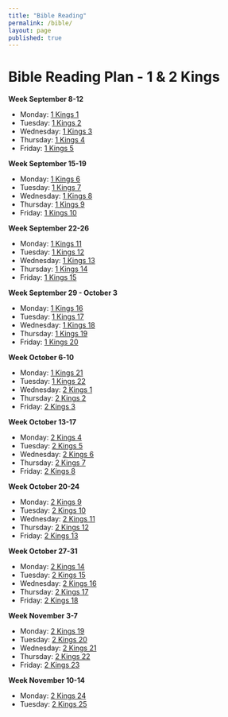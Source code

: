 ```yaml
---
title: "Bible Reading"
permalink: /bible/
layout: page
published: true
---
```


# Bible Reading Plan - 1 & 2 Kings

**Week September 8-12**
- Monday: [1 Kings 1](https://www.esv.org/1+Kings+1/)
- Tuesday: [1 Kings 2](https://www.esv.org/1+Kings+2/)
- Wednesday: [1 Kings 3](https://www.esv.org/1+Kings+3/)
- Thursday: [1 Kings 4](https://www.esv.org/1+Kings+4/)
- Friday: [1 Kings 5](https://www.esv.org/1+Kings+5/)

**Week September 15-19**
- Monday: [1 Kings 6](https://www.esv.org/1+Kings+6/)
- Tuesday: [1 Kings 7](https://www.esv.org/1+Kings+7/)
- Wednesday: [1 Kings 8](https://www.esv.org/1+Kings+8/)
- Thursday: [1 Kings 9](https://www.esv.org/1+Kings+9/)
- Friday: [1 Kings 10](https://www.esv.org/1+Kings+10/)

**Week September 22-26**
- Monday: [1 Kings 11](https://www.esv.org/1+Kings+11/)
- Tuesday: [1 Kings 12](https://www.esv.org/1+Kings+12/)
- Wednesday: [1 Kings 13](https://www.esv.org/1+Kings+13/)
- Thursday: [1 Kings 14](https://www.esv.org/1+Kings+14/)
- Friday: [1 Kings 15](https://www.esv.org/1+Kings+15/)

**Week September 29 - October 3**
- Monday: [1 Kings 16](https://www.esv.org/1+Kings+16/)
- Tuesday: [1 Kings 17](https://www.esv.org/1+Kings+17/)
- Wednesday: [1 Kings 18](https://www.esv.org/1+Kings+18/)
- Thursday: [1 Kings 19](https://www.esv.org/1+Kings+19/)
- Friday: [1 Kings 20](https://www.esv.org/1+Kings+20/)

**Week October 6-10**
- Monday: [1 Kings 21](https://www.esv.org/1+Kings+21/)
- Tuesday: [1 Kings 22](https://www.esv.org/1+Kings+22/)
- Wednesday: [2 Kings 1](https://www.esv.org/2+Kings+1/)
- Thursday: [2 Kings 2](https://www.esv.org/2+Kings+2/)
- Friday: [2 Kings 3](https://www.esv.org/2+Kings+3/)

**Week October 13-17**
- Monday: [2 Kings 4](https://www.esv.org/2+Kings+4/)
- Tuesday: [2 Kings 5](https://www.esv.org/2+Kings+5/)
- Wednesday: [2 Kings 6](https://www.esv.org/2+Kings+6/)
- Thursday: [2 Kings 7](https://www.esv.org/2+Kings+7/)
- Friday: [2 Kings 8](https://www.esv.org/2+Kings+8/)

**Week October 20-24**
- Monday: [2 Kings 9](https://www.esv.org/2+Kings+9/)
- Tuesday: [2 Kings 10](https://www.esv.org/2+Kings+10/)
- Wednesday: [2 Kings 11](https://www.esv.org/2+Kings+11/)
- Thursday: [2 Kings 12](https://www.esv.org/2+Kings+12/)
- Friday: [2 Kings 13](https://www.esv.org/2+Kings+13/)

**Week October 27-31**
- Monday: [2 Kings 14](https://www.esv.org/2+Kings+14/)
- Tuesday: [2 Kings 15](https://www.esv.org/2+Kings+15/)
- Wednesday: [2 Kings 16](https://www.esv.org/2+Kings+16/)
- Thursday: [2 Kings 17](https://www.esv.org/2+Kings+17/)
- Friday: [2 Kings 18](https://www.esv.org/2+Kings+18/)

**Week November 3-7**
- Monday: [2 Kings 19](https://www.esv.org/2+Kings+19/)
- Tuesday: [2 Kings 20](https://www.esv.org/2+Kings+20/)
- Wednesday: [2 Kings 21](https://www.esv.org/2+Kings+21/)
- Thursday: [2 Kings 22](https://www.esv.org/2+Kings+22/)
- Friday: [2 Kings 23](https://www.esv.org/2+Kings+23/)

**Week November 10-14**
- Monday: [2 Kings 24](https://www.esv.org/2+Kings+24/)
- Tuesday: [2 Kings 25](https://www.esv.org/2+Kings+25/)
